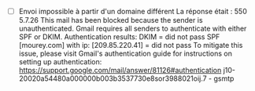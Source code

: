 - [ ] Envoi impossible à partir d'un domaine différent
La réponse était :
550 5.7.26 This mail has been blocked because the sender is unauthenticated. Gmail requires all senders to authenticate with either SPF or DKIM. Authentication results: DKIM = did not pass SPF [mourey.com] with ip: [209.85.220.41] = did not pass To mitigate this issue, please visit Gmail's authentication guide for instructions on setting up authentication: https://support.google.com/mail/answer/81126#authentication j10-20020a54480a000000b003b3537730e8sor3988021oij.7 - gsmtp